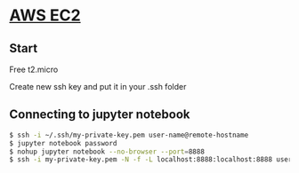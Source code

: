 # [AWS EC2](https://console.aws.amazon.com/ec2)

## Start

Free t2.micro

Create new ssh key and put it in your .ssh folder

## Connecting to jupyter notebook
```bash
$ ssh -i ~/.ssh/my-private-key.pem user-name@remote-hostname
$ jupyter notebook password
$ nohup jupyter notebook --no-browser --port=8888
$ ssh -i my-private-key.pem -N -f -L localhost:8888:localhost:8888 user-name@remote-hostname
```




